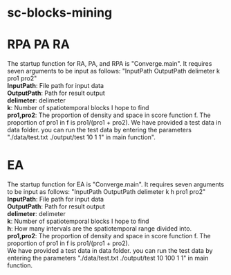 # sc-blocks-mining

# RPA PA RA
The startup function for RA, PA, and RPA is "Converge.main". It requires seven arguments to be input as follows: "InputPath OutputPath delimeter k pro1 pro2"  
**InputPath**: File path for input data  
**OutputPath**: Path for result output  
**delimeter**: delimeter  
**k**: Number of spatiotemporal blocks I hope to find  
**pro1,pro2**: The proportion of density and space in score function f. The proportion of pro1 in f is pro1/(pro1 + pro2).
We have provided a test data in data folder. you can run the test data by entering the parameters "./data/test.txt ./output/test 10 1 1" in main function".  

# EA
The startup function for EA is "Converge.main". It requires seven arguments to be input as follows: "InputPath OutputPath delimeter k h pro1 pro2"  
**InputPath**: File path for input data  
**OutputPath**: Path for result output  
**delimeter**: delimeter  
**k**: Number of spatiotemporal blocks I hope to find  
**h**: How many intervals are the spatiotemporal range divided into.  
**pro1,pro2**: The proportion of density and space in score function f. The proportion of pro1 in f is pro1/(pro1 + pro2).  
We have provided a test data in data folder. you can run the test data by entering the parameters "./data/test.txt ./output/test 10 100 1 1" in main function.  
